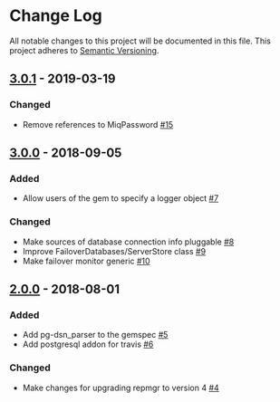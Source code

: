 # Change Log

All notable changes to this project will be documented in this file.
This project adheres to [Semantic Versioning](http://semver.org/).

## [3.0.1] - 2019-03-19

### Changed
- Remove references to MiqPassword [#15](https://github.com/ManageIQ/manageiq-postgres_ha_admin/pull/15)

## [3.0.0] - 2018-09-05

### Added
- Allow users of the gem to specify a logger object [#7](https://github.com/ManageIQ/manageiq-postgres_ha_admin/pull/7)

### Changed
- Make sources of database connection info pluggable [#8](https://github.com/ManageIQ/manageiq-postgres_ha_admin/pull/8)
- Improve FailoverDatabases/ServerStore class [#9](https://github.com/ManageIQ/manageiq-postgres_ha_admin/pull/9)
- Make failover monitor generic [#10](https://github.com/ManageIQ/manageiq-postgres_ha_admin/pull/10)

## [2.0.0] - 2018-08-01

### Added
- Add pg-dsn_parser to the gemspec [#5](https://github.com/ManageIQ/manageiq-postgres_ha_admin/pull/5)
- Add postgresql addon for travis [#6](https://github.com/ManageIQ/manageiq-postgres_ha_admin/pull/6)

### Changed
- Make changes for upgrading repmgr to version 4 [#4](https://github.com/ManageIQ/manageiq-postgres_ha_admin/pull/4)

[Unreleased]: https://github.com/ManageIQ/manageiq-postgres_ha_admin/compare/v3.0.1...master
[3.0.1]: https://github.com/ManageIQ/manageiq-postgres_ha_admin/compare/v3.0.0...v3.0.1
[3.0.0]: https://github.com/ManageIQ/manageiq-postgres_ha_admin/compare/v2.0.0...v3.0.0
[2.0.0]: https://github.com/ManageIQ/manageiq-postgres_ha_admin/compare/v1.0.0...v2.0.0
